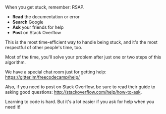 When you get stuck, remember: RSAP.

- **Read** the documentation or error
- **Search** Google
- **Ask** your friends for help
- **Post** on Stack Overflow

This is the most time-efficient way to handle being stuck, and it's the most respectful of other people's time, too.

Most of the time, you'll solve your problem after just one or two steps of this algorithm.

We have a special chat room just for getting help: <a href='https://gitter.im/freecodecamp/help/' target='_blank'>https://gitter.im/freecodecamp/help/</a>

Also, if you need to post on Stack Overflow, be sure to read their guide to asking good questions: <a href='http://stackoverflow.com/help/how-to-ask' target='_blank'>http://stackoverflow.com/help/how-to-ask</a>.

Learning to code is hard. But it's a lot easier if you ask for help when you need it!